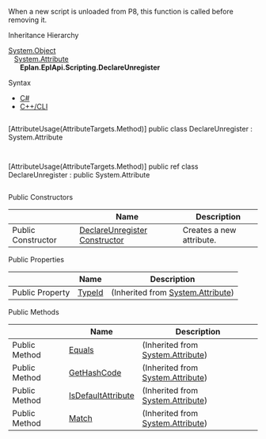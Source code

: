 When a new script is unloaded from P8, this function is called before removing it.

Inheritance Hierarchy

[System.Object](#)  
   [System.Attribute](#)  
      **Eplan.EplApi.Scripting.DeclareUnregister**

Syntax

* [C#](#i-syntax-CS)
* [C++/CLI](#i-syntax-CPP2005)

```
```
[AttributeUsage(AttributeTargets.Method)]
public class DeclareUnregister : System.Attribute
```
```

```
```
[AttributeUsage(AttributeTargets.Method)]
public ref class DeclareUnregister : public System.Attribute
```
```



Public Constructors

|  | Name | Description |
| --- | --- | --- |
| Public Constructor | [DeclareUnregister Constructor](Eplan.EplApi.AFu~Eplan.EplApi.Scripting.DeclareUnregister~_ctor.html) | Creates a new attribute. |





Public Properties

|  | Name | Description |
| --- | --- | --- |
| Public Property | [TypeId](#) | (Inherited from [System.Attribute](#)) |



Public Methods

|  | Name | Description |
| --- | --- | --- |
| Public Method | [Equals](#) | (Inherited from [System.Attribute](#)) |
| Public Method | [GetHashCode](#) | (Inherited from [System.Attribute](#)) |
| Public Method | [IsDefaultAttribute](#) | (Inherited from [System.Attribute](#)) |
| Public Method | [Match](#) | (Inherited from [System.Attribute](#)) |


